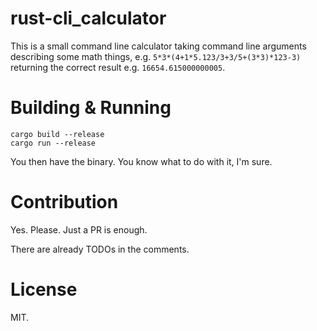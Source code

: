 # rust-cli\_calculator

This is a small command line calculator taking command line arguments describing
some math things, e.g. `5*3*(4+1*5.123/3+3/5+(3*3)*123-3)` returning the
correct result e.g. `16654.615000000005`.

# Building & Running

    cargo build --release
	cargo run --release

You then have the binary.
You know what to do with it, I'm sure.

# Contribution

Yes.
Please.
Just a PR is enough.

There are already TODOs in the comments.

# License

MIT.

